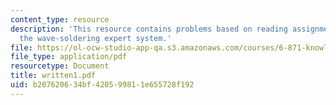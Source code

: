 ```yaml
---
content_type: resource
description: 'This resource contains problems based on reading assignment on smartwave:
  the wave-soldering expert system.'
file: https://ol-ocw-studio-app-qa.s3.amazonaws.com/courses/6-871-knowledge-based-applications-systems-spring-2005/b207620634bf420599811e655728f192_written1.pdf
file_type: application/pdf
resourcetype: Document
title: written1.pdf
uid: b2076206-34bf-4205-9981-1e655728f192
---
```

